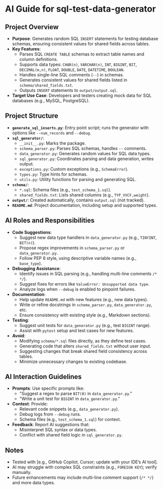 # AI Guide for sql-test-data-generator

## Project Overview
- **Purpose**: Generates random SQL `INSERT` statements for testing database schemas, ensuring consistent values for shared fields across tables.
- **Key Features**:
  - Parses SQL `CREATE TABLE` schemas to extract table names and column definitions.
  - Supports data types: `CHAR(n)`, `VARCHAR(n)`, `INT`, `BIGINT`, `BIT`, `DECIMAL(m,n)`, `FLOAT`, `DOUBLE`, `DATE`, `DATETIME`, `BOOLEAN`.
  - Handles single-line SQL comments (`--`) in schemas.
  - Generates consistent values for shared fields listed in `schema/shared_fields.txt`.
  - Outputs `INSERT` statements to `output/output.sql`.
- **Target Use Case**: Developers and testers creating mock data for SQL databases (e.g., MySQL, PostgreSQL).

## Project Structure
- **`generate_sql_inserts.py`**: Entry point script; runs the generator with options like `--num_records` and `--debug`.
- **`sql_generator/`**:
  - `__init__.py`: Marks the package.
  - `schema_parser.py`: Parses SQL schemas, handles `--` comments.
  - `data_generator.py`: Generates random values for SQL data types.
  - `sql_generator.py`: Coordinates parsing and data generation, writes output.
  - `exceptions.py`: Custom exceptions (e.g., `SchemaError`).
  - `types.py`: Type hints for schemas.
  - `utils.py`: Utility functions for parsing and generating SQL.
- **`schema/`**:
  - `*.sql`: Schema files (e.g., `test_schema_1.sql`).
  - `shared_fields.txt`: Lists shared columns (e.g., `TYP_VVCF,weight`).
- **`output/`**: Created automatically, contains `output.sql` (not tracked).
- **`README.md`**: Project documentation, including setup and supported types.

## AI Roles and Responsibilities
- **Code Suggestions**:
  - Suggest new data type handlers in `data_generator.py` (e.g., `TINYINT`, `BIT(n)`).
  - Propose regex improvements in `schema_parser.py` or `data_generator.py`.
  - Follow PEP 8 style, using descriptive variable names (e.g., `base_type`).
- **Debugging Assistance**:
  - Identify issues in SQL parsing (e.g., handling multi-line comments `/* */`).
  - Suggest fixes for errors like `ValueError: Unsupported data type`.
  - Analyze logs when `--debug` is enabled to pinpoint failures.
- **Documentation**:
  - Help update `README.md` with new features (e.g., new data types).
  - Write or refine docstrings in `schema_parser.py`, `data_generator.py`, etc.
  - Ensure consistency with existing style (e.g., Markdown sections).
- **Testing**:
  - Suggest unit tests for `data_generator.py` (e.g., test `BIGINT` range).
  - Assist with `pytest` setup and test cases for new features.
- **Avoid**:
  - Modifying `schema/*.sql` files directly, as they define test cases.
  - Generating code that alters `shared_fields.txt` without user input.
  - Suggesting changes that break shared field consistency across tables.
  - Minimize unnecessary changes to existing codebase.

## AI Interaction Guidelines
- **Prompts**: Use specific prompts like:
  - "Suggest a regex to parse `BIT(8)` in `data_generator.py`."
  - "Write a unit test for `BIGINT` in `data_generator.py`."
- **Context**: Provide:
  - Relevant code snippets (e.g., `data_generator.py`).
  - Debug logs from `--debug` runs.
  - Schema files (e.g., `test_schema_1.sql`) for context.
- **Feedback**: Report AI suggestions that:
  - Misinterpret SQL syntax or data types.
  - Conflict with shared field logic in `sql_generator.py`.

## Notes
- Tested with [e.g., GitHub Copilot, Cursor; update with your IDE’s AI tool].
- AI may struggle with complex SQL constraints (e.g., `FOREIGN KEY`); verify manually.
- Future enhancements may include multi-line comment support (`/* */`) and more data types.